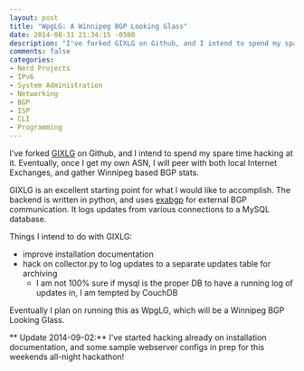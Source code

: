 ```yaml
---
layout: post
title: "WpgLG: A Winnipeg BGP Looking Glass"
date: 2014-08-31 21:34:15 -0500
description: "I've forked GIXLG on Github, and I intend to spend my spare time hacking at it. Eventually, once I get my own ASN, I will peer with both local Internet Exchanges, and gather Winnipeg based BGP stats."
comments: false
categories: 
- Nerd Projects
- IPv6
- System Administration
- Networking
- BGP
- ISP
- CLI
- Programming
---
```

I've forked [GIXLG](https://github.com/dpiekacz/GIXLG) on Github, and I intend to spend my spare time hacking at it. Eventually, once I get my own ASN, I will peer with both local Internet Exchanges, and gather Winnipeg based BGP stats.

<!--more-->

GIXLG is an excellent starting point for what I would like to accomplish. The backend is written in python, and uses [exabgp](https://github.com/Exa-Networks/exabgp) for external BGP communication. It logs updates from various connections to a MySQL database. 

Things I intend to do with GIXLG:

*	improve installation documentation
*	hack on collector.py to log updates to a separate updates table for archiving
	*	I am not 100% sure if mysql is the proper DB to have a running log of updates in, I am tempted by CouchDB

Eventually I plan on running this as WpgLG, which will be a Winnipeg BGP Looking Glass.

** Update 2014-09-02:** I've started hacking already on installation documentation, and some sample webserver configs in prep for this weekends all-night hackathon!
